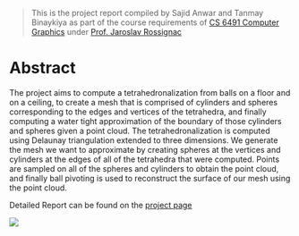 > This is the project report compiled by Sajid Anwar and Tanmay Binaykiya as part of the course requirements of [CS 6491 Computer Graphics](https://www.cc.gatech.edu/~jarek/6491/) under [Prof. Jaroslav Rossignac](https://www.cc.gatech.edu/~jarek/)

# Abstract

The project aims to compute a tetrahedronalization from balls on a floor and on a ceiling, to create a mesh that is comprised of cylinders and spheres corresponding to the edges and vertices of the tetrahedra, and finally computing a water tight approximation of the boundary of those cylinders and spheres given a point cloud. The tetrahedronalization is computed using Delaunay triangulation extended to three dimensions. We generate the mesh we want to approximate by creating spheres at the vertices and cylinders at the edges of all of the tetrahedra that were computed. Points are sampled on all of the spheres and cylinders to obtain the point cloud, and finally ball pivoting is used to reconstruct the surface of our mesh using the point cloud.

Detailed Report can be found on the [project page](https://tanmaybinaykiya.github.io/tetrahedralization-of-3d-meshes)

[![](https://img.youtube.com/vi/bC1mUjPqBsM/0.jpg)](https://youtu.be/bC1mUjPqBsM) 

